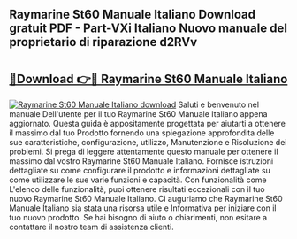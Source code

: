 ## Raymarine St60 Manuale Italiano Download gratuit PDF - Part-VXi Italiano Nuovo manuale del proprietario di riparazione d2RVv

# <h2><a href="http://dfbgzhx.blite.top/?on=Raymarine+St60+Manuale+Italiano">🔗Download 👉🔴 Raymarine St60 Manuale Italiano</a></h2>

[![Raymarine St60 Manuale Italiano download](https://i.imgur.com/lujVjoI.png)](http://dfbgzhx.blite.top/?on=Raymarine+St60+Manuale+Italiano)
Saluti e benvenuto nel manuale Dell'utente per il tuo Raymarine St60 Manuale Italiano appena aggiornato. Questa guida è appositamente progettata per aiutarti a ottenere il massimo dal tuo Prodotto fornendo una spiegazione approfondita delle sue caratteristiche, configurazione, utilizzo, Manutenzione e Risoluzione dei problemi. Si prega di leggere attentamente questo manuale per ottenere il massimo dal vostro Raymarine St60 Manuale Italiano. Fornisce istruzioni dettagliate su come configurare il prodotto e informazioni dettagliate su come utilizzare le sue varie funzioni e capacità. Con funzionalità come L'elenco delle funzionalità, puoi ottenere risultati eccezionali con il tuo nuovo Raymarine St60 Manuale Italiano. Ci auguriamo che Raymarine St60 Manuale Italiano sia stata una risorsa utile e Informativa per iniziare con il tuo nuovo prodotto. Se hai bisogno di aiuto o chiarimenti, non esitare a contattare il nostro team di assistenza clienti.
